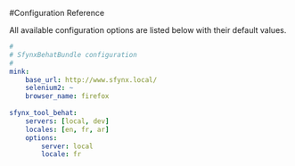 #Configuration Reference

All available configuration options are listed below with their default values.

``` yaml
#
# SfynxBehatBundle configuration
#
mink:
    base_url: http://www.sfynx.local/
    selenium2: ~
    browser_name: firefox
    
sfynx_tool_behat: 
    servers: [local, dev]
    locales: [en, fr, ar]
    options:
        server: local
        locale: fr
```
